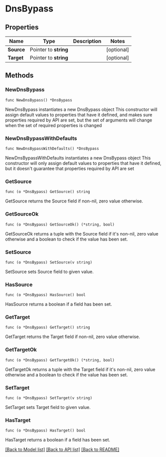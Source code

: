# DnsBypass

## Properties

Name | Type | Description | Notes
------------ | ------------- | ------------- | -------------
**Source** | Pointer to **string** |  | [optional] 
**Target** | Pointer to **string** |  | [optional] 

## Methods

### NewDnsBypass

`func NewDnsBypass() *DnsBypass`

NewDnsBypass instantiates a new DnsBypass object
This constructor will assign default values to properties that have it defined,
and makes sure properties required by API are set, but the set of arguments
will change when the set of required properties is changed

### NewDnsBypassWithDefaults

`func NewDnsBypassWithDefaults() *DnsBypass`

NewDnsBypassWithDefaults instantiates a new DnsBypass object
This constructor will only assign default values to properties that have it defined,
but it doesn't guarantee that properties required by API are set

### GetSource

`func (o *DnsBypass) GetSource() string`

GetSource returns the Source field if non-nil, zero value otherwise.

### GetSourceOk

`func (o *DnsBypass) GetSourceOk() (*string, bool)`

GetSourceOk returns a tuple with the Source field if it's non-nil, zero value otherwise
and a boolean to check if the value has been set.

### SetSource

`func (o *DnsBypass) SetSource(v string)`

SetSource sets Source field to given value.

### HasSource

`func (o *DnsBypass) HasSource() bool`

HasSource returns a boolean if a field has been set.

### GetTarget

`func (o *DnsBypass) GetTarget() string`

GetTarget returns the Target field if non-nil, zero value otherwise.

### GetTargetOk

`func (o *DnsBypass) GetTargetOk() (*string, bool)`

GetTargetOk returns a tuple with the Target field if it's non-nil, zero value otherwise
and a boolean to check if the value has been set.

### SetTarget

`func (o *DnsBypass) SetTarget(v string)`

SetTarget sets Target field to given value.

### HasTarget

`func (o *DnsBypass) HasTarget() bool`

HasTarget returns a boolean if a field has been set.


[[Back to Model list]](../README.md#documentation-for-models) [[Back to API list]](../README.md#documentation-for-api-endpoints) [[Back to README]](../README.md)


